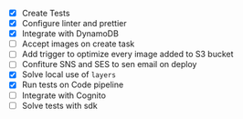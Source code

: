 -   [x] Create Tests
-   [x] Configure linter and prettier
-   [x] Integrate with DynamoDB
-   [ ] Accept images on create task
-   [ ] Add trigger to optimize every image added to S3 bucket
-   [ ] Confiture SNS and SES to sen email on deploy
-   [x] Solve local use of `layers`
-   [x] Run tests on Code pipeline
-   [ ] Integrate with Cognito
-   [ ] Solve tests with sdk